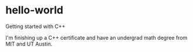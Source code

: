 # hello-world
Getting started with C++

I'm finishing up a C++ certificate and have an undergrad math degree from MIT and UT Austin.
